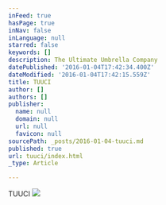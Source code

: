 ```yaml
---
inFeed: true
hasPage: true
inNav: false
inLanguage: null
starred: false
keywords: []
description: The Ultimate Umbrella Company
datePublished: '2016-01-04T17:42:34.400Z'
dateModified: '2016-01-04T17:42:15.559Z'
title: TUUCI
author: []
authors: []
publisher:
  name: null
  domain: null
  url: null
  favicon: null
sourcePath: _posts/2016-01-04-tuuci.md
published: true
url: tuuci/index.html
_type: Article

---
```

TUUCI
![](https://the-grid-user-content.s3-us-west-2.amazonaws.com/bda077c2-c671-4085-bf65-d148e4493590.jpg)